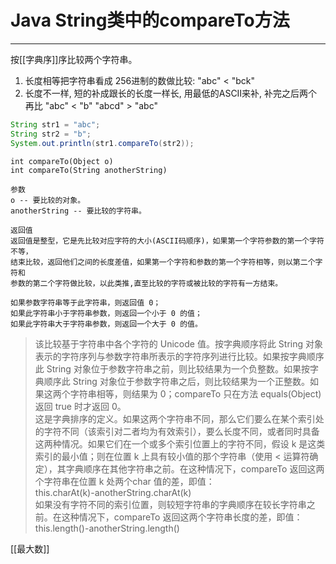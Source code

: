 # Java String类中的compareTo方法

---

按[[字典序]]序比较两个字符串。

1) 长度相等把字符串看成 256进制的数做比较: "abc" < "bck"   
2) 长度不一样, 短的补成跟长的长度一样长, 用最低的ASCII来补, 补完之后两个再比
    "abc" < "b"   "abcd" > "abc"


```java
String str1 = "abc";
String str2 = "b";
System.out.println(str1.compareTo(str2));
```


```text
int compareTo(Object o)
int compareTo(String anotherString)

参数
o -- 要比较的对象。
anotherString -- 要比较的字符串。

返回值
返回值是整型，它是先比较对应字符的大小(ASCII码顺序)，如果第一个字符参数的第一个字符不等，
结束比较，返回他们之间的长度差值，如果第一个字符和参数的第一个字符相等，则以第二个字符和
参数的第二个字符做比较，以此类推,直至比较的字符或被比较的字符有一方结束。

如果参数字符串等于此字符串，则返回值 0；
如果此字符串小于字符串参数，则返回一个小于 0 的值；
如果此字符串大于字符串参数，则返回一个大于 0 的值。

```


>该比较基于字符串中各个字符的 Unicode 值。按字典顺序将此 String 对象表示的字符序列与参数字符串所表示的字符序列进行比较。如果按字典顺序此 String 对象位于参数字符串之前，则比较结果为一个负整数。如果按字典顺序此 String 对象位于参数字符串之后，则比较结果为一个正整数。如果这两个字符串相等，则结果为 0；compareTo 只在方法 equals(Object) 返回 true 时才返回 0。   
这是字典排序的定义。如果这两个字符串不同，那么它们要么在某个索引处的字符不同（该索引对二者均为有效索引），要么长度不同，或者同时具备这两种情况。如果它们在一个或多个索引位置上的字符不同，假设 k 是这类索引的最小值；则在位置 k 上具有较小值的那个字符串（使用 < 运算符确定），其字典顺序在其他字符串之前。在这种情况下，compareTo 返回这两个字符串在位置 k 处两个char 值的差，即值：  
this.charAt(k)-anotherString.charAt(k)   
如果没有字符不同的索引位置，则较短字符串的字典顺序在较长字符串之前。在这种情况下，compareTo 返回这两个字符串长度的差，即值：
this.length()-anotherString.length()


[[最大数]]